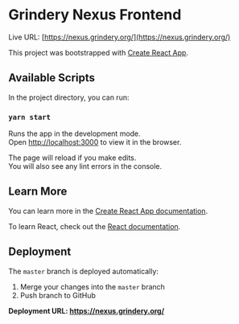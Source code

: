 # Grindery Nexus Frontend

Live URL: [https://nexus.grindery.org/](https://nexus.grindery.org/)

This project was bootstrapped with [Create React App](https://github.com/facebook/create-react-app).

## Available Scripts

In the project directory, you can run:

### `yarn start`

Runs the app in the development mode.\
Open [http://localhost:3000](http://localhost:3000) to view it in the browser.

The page will reload if you make edits.\
You will also see any lint errors in the console.

## Learn More

You can learn more in the [Create React App documentation](https://facebook.github.io/create-react-app/docs/getting-started).

To learn React, check out the [React documentation](https://reactjs.org/).

## Deployment

The `master` branch is deployed automatically:

1. Merge your changes into the `master` branch
2. Push branch to GitHub

**Deployment URL: https://nexus.grindery.org/**
